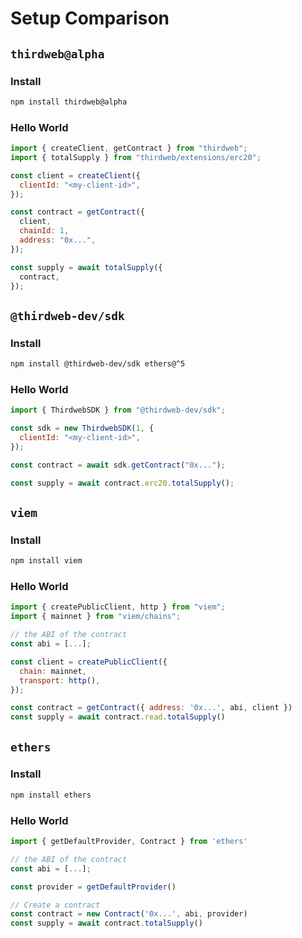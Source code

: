 # Setup Comparison

## `thirdweb@alpha`

### Install

```bash
npm install thirdweb@alpha
```

### Hello World

```javascript
import { createClient, getContract } from "thirdweb";
import { totalSupply } from "thirdweb/extensions/erc20";

const client = createClient({
  clientId: "<my-client-id>",
});

const contract = getContract({
  client,
  chainId: 1,
  address: "0x...",
});

const supply = await totalSupply({
  contract,
});
```

## `@thirdweb-dev/sdk`

### Install

```bash
npm install @thirdweb-dev/sdk ethers@^5
```

### Hello World

```javascript
import { ThirdwebSDK } from "@thirdweb-dev/sdk";

const sdk = new ThirdwebSDK(1, {
  clientId: "<my-client-id>",
});

const contract = await sdk.getContract("0x...");

const supply = await contract.erc20.totalSupply();
```

## `viem`

### Install

```bash
npm install viem
```

### Hello World

```javascript
import { createPublicClient, http } from "viem";
import { mainnet } from "viem/chains";

// the ABI of the contract
const abi = [...];

const client = createPublicClient({
  chain: mainnet,
  transport: http(),
});

const contract = getContract({ address: '0x...', abi, client })
const supply = await contract.read.totalSupply()
```

## `ethers`

### Install

```bash
npm install ethers
```

### Hello World

```javascript
import { getDefaultProvider, Contract } from 'ethers'

// the ABI of the contract
const abi = [...];

const provider = getDefaultProvider()

// Create a contract
const contract = new Contract('0x...', abi, provider)
const supply = await contract.totalSupply()
```
